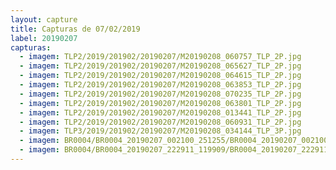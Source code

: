 ```yaml
---
layout: capture
title: Capturas de 07/02/2019
label: 20190207
capturas:
  - imagem: TLP2/2019/201902/20190207/M20190208_060757_TLP_2P.jpg
  - imagem: TLP2/2019/201902/20190207/M20190208_065627_TLP_2P.jpg
  - imagem: TLP2/2019/201902/20190207/M20190208_064615_TLP_2P.jpg
  - imagem: TLP2/2019/201902/20190207/M20190208_063853_TLP_2P.jpg
  - imagem: TLP2/2019/201902/20190207/M20190208_070235_TLP_2P.jpg
  - imagem: TLP2/2019/201902/20190207/M20190208_063801_TLP_2P.jpg
  - imagem: TLP2/2019/201902/20190207/M20190208_013441_TLP_2P.jpg
  - imagem: TLP2/2019/201902/20190207/M20190208_060931_TLP_2P.jpg
  - imagem: TLP3/2019/201902/20190207/M20190208_034144_TLP_3P.jpg
  - imagem: BR0004/BR0004_20190207_002100_251255/BR0004_20190207_002100_251255_stack_5_meteors.jpg
  - imagem: BR0004/BR0004_20190207_222911_119909/BR0004_20190207_222911_119909_stack_9_meteors.jpg
---
```

